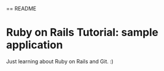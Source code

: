 == README

# Ruby on Rails Tutorial: sample application

Just learning about Ruby on Rails and Git. :)
